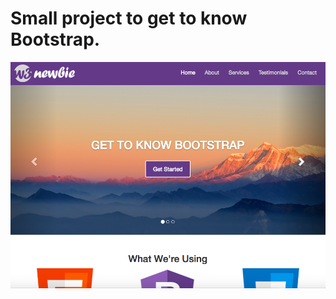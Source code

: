 # Small project to get to know Bootstrap.

![image](https://github.com/elivanK/bootstarp-test/blob/master/img/screenshot.png)



 